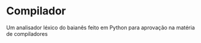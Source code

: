# Compilador
Um analisador léxico do baianês feito em Python para aprovação na matéria de compiladores
